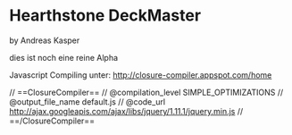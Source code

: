 Hearthstone DeckMaster
======================
by Andreas Kasper

dies ist noch eine reine Alpha


Javascript Compiling unter:
http://closure-compiler.appspot.com/home

// ==ClosureCompiler==
// @compilation_level SIMPLE_OPTIMIZATIONS
// @output_file_name default.js
// @code_url http://ajax.googleapis.com/ajax/libs/jquery/1.11.1/jquery.min.js
// ==/ClosureCompiler==

